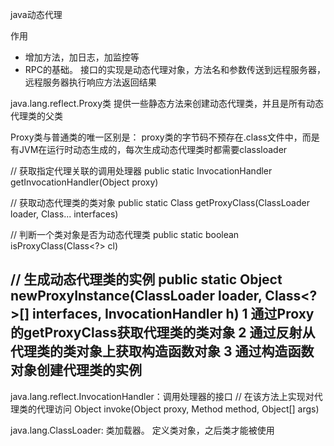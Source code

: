 java动态代理

作用
+ 增加方法，加日志，加监控等
+ RPC的基础。 接口的实现是动态代理对象，方法名和参数传送到远程服务器，远程服务器执行响应方法返回结果

java.lang.reflect.Proxy类 提供一些静态方法来创建动态代理类，并且是所有动态代理类的父类

Proxy类与普通类的唯一区别是： proxy类的字节码不预存在.class文件中，而是有JVM在运行时动态生成的，每次生成动态代理类时都需要classloader

// 获取指定代理关联的调用处理器
public static InvocationHandler getInvocationHandler(Object proxy)

// 获取动态代理类的类对象
public static Class<?> getProxyClass(ClassLoader loader, Class<?>... interfaces)

// 判断一个类对象是否为动态代理类
public static boolean isProxyClass(Class<?> cl)

// 生成动态代理类的实例
public static Object newProxyInstance(ClassLoader loader, Class<?>[] interfaces, InvocationHandler h)
1 通过Proxy的getProxyClass获取代理类的类对象
2 通过反射从代理类的类对象上获取构造函数对象
3 通过构造函数对象创建代理类的实例
----

java.lang.reflect.InvocationHandler：调用处理器的接口
// 在该方法上实现对代理类的代理访问
Object invoke(Object proxy, Method method, Object[] args)

java.lang.ClassLoader: 类加载器。 定义类对象，之后类才能被使用
